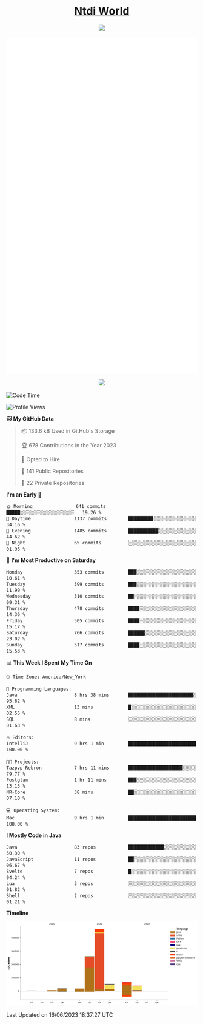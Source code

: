 <h1 align="center"><a href="https://www.ntdi.world">Ntdi World</a></h1>
<p align="center">
  <a href="https://github.com/n-tdi"><img src="https://readme-typing-svg.herokuapp.com?lines=FullStack+Developer;Web+Developer;Open-Source+Enthusiast;Java+Developer;Spigot-API%20Developer;&center=true&width=500&height=50"></a>
</p>

<div align="center">
  <img src="/github-metrics.svg"></img>
  
  <img src="https://komarev.com/ghpvc/?username=n-tdi&color=green"></img>
</div>

<!-- May use later.. idk -->
<!-- <a href="http://www.github.com/n-tdi"><img src="https://github-readme-stats.vercel.app/api?username=n-tdi&show_icons=true&hide=&count_private=true&title_color=0891b2&text_color=ffffff&icon_color=0891b2&bg_color=1c1917&hide_border=true&show_icons=true" alt="n-tdi's GitHub stats" /></a> -->

<!--START_SECTION:waka-->
![Code Time](http://img.shields.io/badge/Code%20Time-257%20hrs%2010%20mins-blue)

![Profile Views](http://img.shields.io/badge/Profile%20Views-0-blue)

**🐱 My GitHub Data** 

> 📦 133.6 kB Used in GitHub's Storage 
 > 
> 🏆 678 Contributions in the Year 2023
 > 
> 💼 Opted to Hire
 > 
> 📜 141 Public Repositories 
 > 
> 🔑 22 Private Repositories 
 > 
**I'm an Early 🐤** 

```text
🌞 Morning                641 commits         █████░░░░░░░░░░░░░░░░░░░░   19.26 % 
🌆 Daytime                1137 commits        █████████░░░░░░░░░░░░░░░░   34.16 % 
🌃 Evening                1485 commits        ███████████░░░░░░░░░░░░░░   44.62 % 
🌙 Night                  65 commits          ░░░░░░░░░░░░░░░░░░░░░░░░░   01.95 % 
```
📅 **I'm Most Productive on Saturday** 

```text
Monday                   353 commits         ███░░░░░░░░░░░░░░░░░░░░░░   10.61 % 
Tuesday                  399 commits         ███░░░░░░░░░░░░░░░░░░░░░░   11.99 % 
Wednesday                310 commits         ██░░░░░░░░░░░░░░░░░░░░░░░   09.31 % 
Thursday                 478 commits         ████░░░░░░░░░░░░░░░░░░░░░   14.36 % 
Friday                   505 commits         ████░░░░░░░░░░░░░░░░░░░░░   15.17 % 
Saturday                 766 commits         ██████░░░░░░░░░░░░░░░░░░░   23.02 % 
Sunday                   517 commits         ████░░░░░░░░░░░░░░░░░░░░░   15.53 % 
```


📊 **This Week I Spent My Time On** 

```text
🕑︎ Time Zone: America/New_York

💬 Programming Languages: 
Java                     8 hrs 38 mins       ████████████████████████░   95.82 % 
XML                      13 mins             █░░░░░░░░░░░░░░░░░░░░░░░░   02.55 % 
SQL                      8 mins              ░░░░░░░░░░░░░░░░░░░░░░░░░   01.63 % 

🔥 Editors: 
IntelliJ                 9 hrs 1 min         █████████████████████████   100.00 % 

🐱‍💻 Projects: 
Tazpvp-Rebron            7 hrs 11 mins       ████████████████████░░░░░   79.77 % 
Postglam                 1 hr 11 mins        ███░░░░░░░░░░░░░░░░░░░░░░   13.13 % 
NR-Core                  38 mins             ██░░░░░░░░░░░░░░░░░░░░░░░   07.10 % 

💻 Operating System: 
Mac                      9 hrs 1 min         █████████████████████████   100.00 % 
```

**I Mostly Code in Java** 

```text
Java                     83 repos            █████████████░░░░░░░░░░░░   50.30 % 
JavaScript               11 repos            ██░░░░░░░░░░░░░░░░░░░░░░░   06.67 % 
Svelte                   7 repos             █░░░░░░░░░░░░░░░░░░░░░░░░   04.24 % 
Lua                      3 repos             ░░░░░░░░░░░░░░░░░░░░░░░░░   01.82 % 
Shell                    2 repos             ░░░░░░░░░░░░░░░░░░░░░░░░░   01.21 % 
```



**Timeline**

![Lines of Code chart](https://raw.githubusercontent.com/n-tdi/n-tdi/main/assets/bar_graph.png)


 Last Updated on 16/06/2023 18:37:27 UTC
<!--END_SECTION:waka-->
